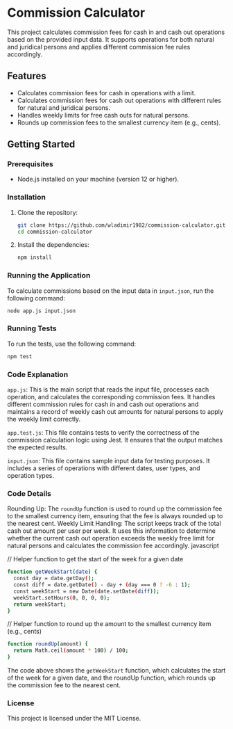 # Commission Calculator

This project calculates commission fees for cash in and cash out operations based on the provided input data. It supports operations for both natural and juridical persons and applies different commission fee rules accordingly.

## Features

- Calculates commission fees for cash in operations with a limit.
- Calculates commission fees for cash out operations with different rules for natural and juridical persons.
- Handles weekly limits for free cash outs for natural persons.
- Rounds up commission fees to the smallest currency item (e.g., cents).

## Getting Started

### Prerequisites

- Node.js installed on your machine (version 12 or higher).

### Installation

1. Clone the repository:
    ```bash
    git clone https://github.com/wladimir1982/commission-calculator.git
    cd commission-calculator
    ```

2. Install the dependencies:
    ```bash
    npm install
    ```

### Running the Application

To calculate commissions based on the input data in `input.json`, run the following command:

```bash
node app.js input.json
```

### Running Tests
To run the tests, use the following command:

```bash
npm test
```
### Code Explanation
`app.js`: This is the main script that reads the input file, processes each operation, and calculates the corresponding commission fees. It handles different commission rules for cash in and cash out operations and maintains a record of weekly cash out amounts for natural persons to apply the weekly limit correctly.

`app.test.js`: This file contains tests to verify the correctness of the commission calculation logic using Jest. It ensures that the output matches the expected results.

`input.json`: This file contains sample input data for testing purposes. It includes a series of operations with different dates, user types, and operation types.

### Code Details
Rounding Up: The `roundUp` function is used to round up the commission fee to the smallest currency item, ensuring that the fee is always rounded up to the nearest cent.
Weekly Limit Handling: The script keeps track of the total cash out amount per user per week. It uses this information to determine whether the current cash out operation exceeds the weekly free limit for natural persons and calculates the commission fee accordingly.
javascript

// Helper function to get the start of the week for a given date
```bash
function getWeekStart(date) {
  const day = date.getDay();
  const diff = date.getDate() - day + (day === 0 ? -6 : 1);
  const weekStart = new Date(date.setDate(diff));
  weekStart.setHours(0, 0, 0, 0);
  return weekStart;
}
```
// Helper function to round up the amount to the smallest currency item (e.g., cents)
```bash
function roundUp(amount) {
  return Math.ceil(amount * 100) / 100;
}
```
The code above shows the `getWeekStart` function, which calculates the start of the week for a given date, and the roundUp function, which rounds up the commission fee to the nearest cent.

### License
This project is licensed under the MIT License.
